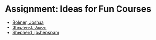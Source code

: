 # Assignment: Ideas for Fun Courses

* [Bohner, Joshua](bohnjos-idea.txt)
* [Shepherd, Jason](shepherd-idea.txt)
* [Shepherd, jbshepspam](jbshepspam-idea.txt)
